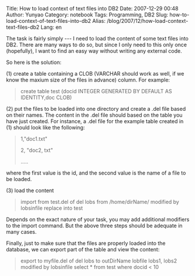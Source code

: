 Title: How to load context of text files into DB2
Date: 2007-12-29 00:48
Author: Yunyao
Category: notebook
Tags: Programming, DB2
Slug: how-to-load-context-of-text-files-into-db2
Alias: /blog/2007/12/how-load-context-text-files-db2
Lang: en

The task is fairly simply --- I need to load the content of some text files into DB2. There are many ways to do so, but since I only need to this only once (hopefully), I want to find an easy way without writing any external code.

So here is the solution:

\(1\) create a table containing a CLOB (VARCHAR should work as well, if we know the maxium size of the files in advance) column. For example:

> create table test (docid INTEGER GENERATED BY DEFAULT AS IDENTITY,doc CLOB)

\(2\) put the files to be loaded into one directory and create a .del file based on their names. The content in the .del file should based on the table you have just created. For instance, a .del file for the example table created in (1) should look like the following:

> 1,"doc1.txt"
>
> 2, "doc2, txt"
>
> .....

where the first value is the id, and the second value is the name of a file to be loaded.

\(3\) load the content

> import from test.del of del lobs from /home/dirName/ modified by lobsinfile replace into test

Depends on the exact nature of your task, you may add additional modifiers to the import command. But the above three steps should be adequate in many cases.

Finally, just to make sure that the files are properly loaded into the database, we can export part of the table and view the content:

> export to myfile.del of del lobs to outDirName lobfile lobs1, lobs2 modified by lobsinfile select \* from test where docid &lt; 10

